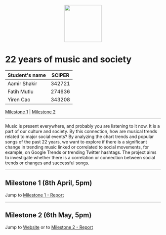 <p align="center">
  <img width="120" height="120" src="sketches/logo.svg">
</p>

# 22 years of music and society

| Student's name | SCIPER |
| -------------- | ------ |
| Aamir Shakir | 342721 |
| Fatih Mutlu | 274636 |
| Yiren Cao | 343208 |

[Milestone 1](/milestones/milestone1.md) | [Milestone 2](/milestones/milestone2.md)

---
Music is present everywhere, and probably you are listening to it now. It is a part of our culture and society. By this connection, how are musical trends related to major social events? By analyzing the chart trends and popular songs of the past 22 years, we want to explore if there is a significant change in trending music linked or correlated to social movements, for example, on Google Trends or trending Twitter hashtags. The project aims to investigate whether there is a correlation or connection between social trends or changes and successful songs.

---

## Milestone 1 (8th April, 5pm)

Jump to [Milestone 1 - Report](/milestones/milestone1.md)

---

## Milestone 2 (6th May, 5pm)

Jump to [Website]() or to [Milestone 2 - Report](/milestones/milestone2.md)